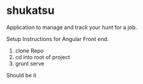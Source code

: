 shukatsu
========

Application to manage and track your hunt for a job.

Setup Instructions for Angular Front end.

1. clone Repo
2. cd into root of project
3. grunt serve

Should be it


